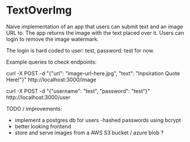# TextOverImg
Naive implementation of an app that users can submit text and an image URL to.
The app returns the image with the text placed over it. Users can login to remove the image watermark.

The login is hard coded to user: test, password: test for now.

Example queries to check endpoints:

curl -X POST -d "{\"url\": \"image-url-here.jpg\", \"text\": \"Inpsiration Quote Here!\"}" http://localhost:3000/image

curl -X POST -d "{\"username\": \"test\", \"password\": \"test\"}" http://localhost:3000/user

TODO / improvements:
- implement a postgres db for users
    -hashed passwords using bcrypt
- better looking frontend
- store and serve images from a AWS S3 bucket / azure blob ?
